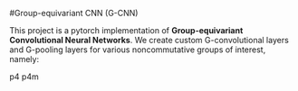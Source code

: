#Group-equivariant CNN (G-CNN)

This project is a pytorch implementation of **Group-equivariant Convolutional Neural Networks**.
We create custom G-convolutional layers and G-pooling layers for various noncommutative groups
of interest, namely:

p4
p4m
